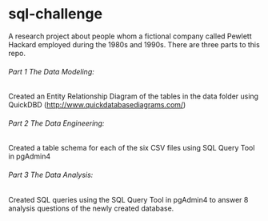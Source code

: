 # sql-challenge

A research project about people whom a fictional company called Pewlett Hackard employed during the 1980s and 1990s.
There are three parts to this repo.

###### Part 1 The Data Modeling:

Created an Entity Relationship Diagram of the tables in the data folder using QuickDBD (http://www.quickdatabasediagrams.com/)

###### Part 2 The Data Engineering:

Created a table schema for each of the six CSV files using SQL Query Tool in pgAdmin4

###### Part 3 The Data Analysis:

Created SQL queries using the SQL Query Tool in pgAdmin4 to answer 8 analysis questions of the newly created database.
